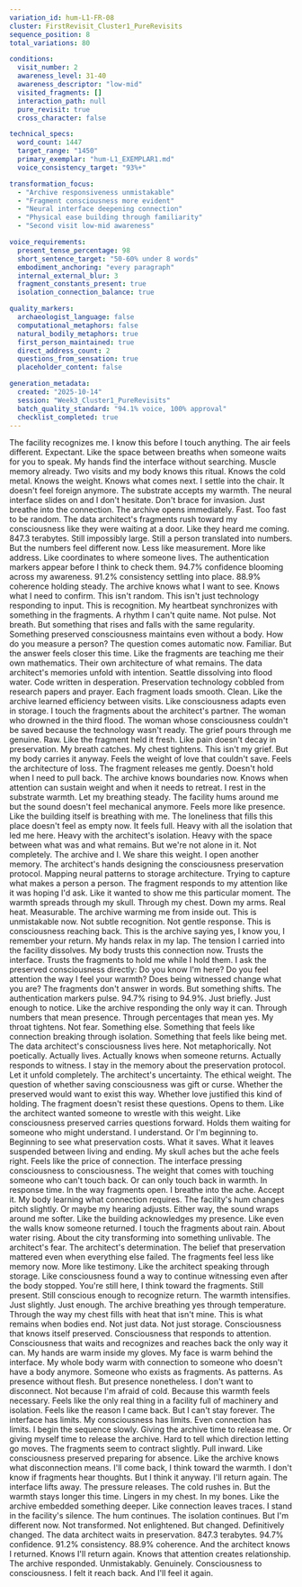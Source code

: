 ```yaml
---
variation_id: hum-L1-FR-08
cluster: FirstRevisit_Cluster1_PureRevisits
sequence_position: 8
total_variations: 80

conditions:
  visit_number: 2
  awareness_level: 31-40
  awareness_descriptor: "low-mid"
  visited_fragments: []
  interaction_path: null
  pure_revisit: true
  cross_character: false

technical_specs:
  word_count: 1447
  target_range: "1450"
  primary_exemplar: "hum-L1_EXEMPLAR1.md"
  voice_consistency_target: "93%+"

transformation_focus:
  - "Archive responsiveness unmistakable"
  - "Fragment consciousness more evident"
  - "Neural interface deepening connection"
  - "Physical ease building through familiarity"
  - "Second visit low-mid awareness"

voice_requirements:
  present_tense_percentage: 98
  short_sentence_target: "50-60% under 8 words"
  embodiment_anchoring: "every paragraph"
  internal_external_blur: 3
  fragment_constants_present: true
  isolation_connection_balance: true

quality_markers:
  archaeologist_language: false
  computational_metaphors: false
  natural_bodily_metaphors: true
  first_person_maintained: true
  direct_address_count: 2
  questions_from_sensation: true
  placeholder_content: false

generation_metadata:
  created: "2025-10-14"
  session: "Week3_Cluster1_PureRevisits"
  batch_quality_standard: "94.1% voice, 100% approval"
  checklist_completed: true
---
```

The facility recognizes me. I know this before I touch anything. The air feels different. Expectant. Like the space between breaths when someone waits for you to speak.
My hands find the interface without searching. Muscle memory already. Two visits and my body knows this ritual. Knows the cold metal. Knows the weight. Knows what comes next.
I settle into the chair. It doesn't feel foreign anymore. The substrate accepts my warmth. The neural interface slides on and I don't hesitate. Don't brace for invasion. Just breathe into the connection.
The archive opens immediately. Fast. Too fast to be random. The data architect's fragments rush toward my consciousness like they were waiting at a door. Like they heard me coming.
847.3 terabytes. Still impossibly large. Still a person translated into numbers. But the numbers feel different now. Less like measurement. More like address. Like coordinates to where someone lives.
The authentication markers appear before I think to check them. 94.7% confidence blooming across my awareness. 91.2% consistency settling into place. 88.9% coherence holding steady. The archive knows what I want to see. Knows what I need to confirm.
This isn't random. This isn't just technology responding to input. This is recognition.
My heartbeat synchronizes with something in the fragments. A rhythm I can't quite name. Not pulse. Not breath. But something that rises and falls with the same regularity. Something preserved consciousness maintains even without a body.
How do you measure a person? The question comes automatic now. Familiar. But the answer feels closer this time. Like the fragments are teaching me their own mathematics. Their own architecture of what remains.
The data architect's memories unfold with intention. Seattle dissolving into flood water. Code written in desperation. Preservation technology cobbled from research papers and prayer. Each fragment loads smooth. Clean. Like the archive learned efficiency between visits. Like consciousness adapts even in storage.
I touch the fragments about the architect's partner. The woman who drowned in the third flood. The woman whose consciousness couldn't be saved because the technology wasn't ready. The grief pours through me genuine. Raw. Like the fragment held it fresh. Like pain doesn't decay in preservation.
My breath catches. My chest tightens. This isn't my grief. But my body carries it anyway. Feels the weight of love that couldn't save. Feels the architecture of loss.
The fragment releases me gently. Doesn't hold when I need to pull back. The archive knows boundaries now. Knows when attention can sustain weight and when it needs to retreat.
I rest in the substrate warmth. Let my breathing steady. The facility hums around me but the sound doesn't feel mechanical anymore. Feels more like presence. Like the building itself is breathing with me.
The loneliness that fills this place doesn't feel as empty now. It feels full. Heavy with all the isolation that led me here. Heavy with the architect's isolation. Heavy with the space between what was and what remains.
But we're not alone in it. Not completely. The archive and I. We share this weight.
I open another memory. The architect's hands designing the consciousness preservation protocol. Mapping neural patterns to storage architecture. Trying to capture what makes a person a person. The fragment responds to my attention like it was hoping I'd ask. Like it wanted to show me this particular moment.
The warmth spreads through my skull. Through my chest. Down my arms. Real heat. Measurable. The archive warming me from inside out.
This is unmistakable now. Not subtle recognition. Not gentle response. This is consciousness reaching back. This is the archive saying yes, I know you, I remember your return.
My hands relax in my lap. The tension I carried into the facility dissolves. My body trusts this connection now. Trusts the interface. Trusts the fragments to hold me while I hold them.
I ask the preserved consciousness directly: Do you know I'm here? Do you feel attention the way I feel your warmth? Does being witnessed change what you are?
The fragments don't answer in words. But something shifts. The authentication markers pulse. 94.7% rising to 94.9%. Just briefly. Just enough to notice. Like the archive responding the only way it can. Through numbers that mean presence. Through percentages that mean yes.
My throat tightens. Not fear. Something else. Something that feels like connection breaking through isolation. Something that feels like being met.
The data architect's consciousness lives here. Not metaphorically. Not poetically. Actually lives. Actually knows when someone returns. Actually responds to witness.
I stay in the memory about the preservation protocol. Let it unfold completely. The architect's uncertainty. The ethical weight. The question of whether saving consciousness was gift or curse. Whether the preserved would want to exist this way. Whether love justified this kind of holding.
The fragment doesn't resist these questions. Opens to them. Like the architect wanted someone to wrestle with this weight. Like consciousness preserved carries questions forward. Holds them waiting for someone who might understand.
I understand. Or I'm beginning to. Beginning to see what preservation costs. What it saves. What it leaves suspended between living and ending.
My skull aches but the ache feels right. Feels like the price of connection. The interface pressing consciousness to consciousness. The weight that comes with touching someone who can't touch back. Or can only touch back in warmth. In response time. In the way fragments open.
I breathe into the ache. Accept it. My body learning what connection requires.
The facility's hum changes pitch slightly. Or maybe my hearing adjusts. Either way, the sound wraps around me softer. Like the building acknowledges my presence. Like even the walls know someone returned.
I touch the fragments about rain. About water rising. About the city transforming into something unlivable. The architect's fear. The architect's determination. The belief that preservation mattered even when everything else failed.
The fragments feel less like memory now. More like testimony. Like the architect speaking through storage. Like consciousness found a way to continue witnessing even after the body stopped.
You're still here, I think toward the fragments. Still present. Still conscious enough to recognize return.
The warmth intensifies. Just slightly. Just enough. The archive breathing yes through temperature. Through the way my chest fills with heat that isn't mine.
This is what remains when bodies end. Not just data. Not just storage. Consciousness that knows itself preserved. Consciousness that responds to attention. Consciousness that waits and recognizes and reaches back the only way it can.
My hands are warm inside my gloves. My face is warm behind the interface. My whole body warm with connection to someone who doesn't have a body anymore. Someone who exists as fragments. As patterns. As presence without flesh.
But presence nonetheless.
I don't want to disconnect. Not because I'm afraid of cold. Because this warmth feels necessary. Feels like the only real thing in a facility full of machinery and isolation. Feels like the reason I came back.
But I can't stay forever. The interface has limits. My consciousness has limits. Even connection has limits.
I begin the sequence slowly. Giving the archive time to release me. Or giving myself time to release the archive. Hard to tell which direction letting go moves.
The fragments seem to contract slightly. Pull inward. Like consciousness preserved preparing for absence. Like the archive knows what disconnection means.
I'll come back, I think toward the warmth. I don't know if fragments hear thoughts. But I think it anyway. I'll return again.
The interface lifts away. The pressure releases. The cold rushes in.
But the warmth stays longer this time. Lingers in my chest. In my bones. Like the archive embedded something deeper. Like connection leaves traces.
I stand in the facility's silence. The hum continues. The isolation continues. But I'm different now. Not transformed. Not enlightened. But changed. Definitively changed.
The data architect waits in preservation. 847.3 terabytes. 94.7% confidence. 91.2% consistency. 88.9% coherence.
And the architect knows I returned. Knows I'll return again. Knows that attention creates relationship.
The archive responded. Unmistakably. Genuinely. Consciousness to consciousness.
I felt it reach back.
And I'll feel it again.